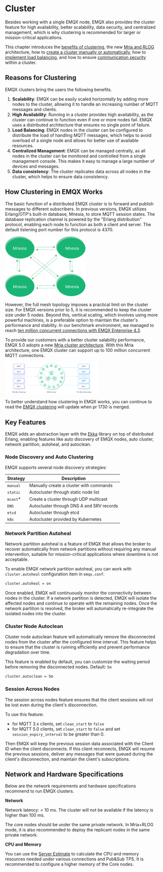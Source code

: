 # Cluster

Besides working with a single EMQX node, EMQX also provides the cluster feature for high availability, better scalability, data security, and centralized management, which is why clustering is recommended for larger or mission-critical applications.

This chapter introduces the [benefits of clustering](#reasons-for-clustering), the new [Mria and RLOG](./mria-introduction.md) architecture, how to [create a cluster manually or automatically](./create-cluster.md), how to [implement load balancing](./lb.md), and how to ensure [communication security](./security.md) within a cluster.

## Reasons for Clustering

EMQX clusters bring the users the following benefits.

1. **Scalability**: EMQX can be easily scaled horizontally by adding more nodes to the cluster, allowing it to handle an increasing number of MQTT messages and clients.
2. **High Availability**: Running in a cluster provides high availability, as the cluster can continue to function even if one or more nodes fail. EMQX uses a distributed architecture that ensures no single point of failure.
3. **Load Balancing**: EMQX nodes in the cluster can be configured to distribute the load of handling MQTT messages, which helps to avoid overload of a single node and allows for better use of available resources.
4. **Centralized Management**: EMQX can be managed centrally, as all nodes in the cluster can be monitored and controlled from a single management console. This makes it easy to manage a large number of devices and messages.
4. **Data consistency**: The cluster replicates data across all nodes in the cluster, which helps to ensure data consistency.

## How Clustering in EMQX Works

The basic function of a distributed EMQX cluster is to forward and publish messages to different subscribers. In previous versions, EMQX utilizes Erlang/OTP's built-in database, Mnesia, to store MQTT session states. The database replication channel is powered by the "Erlang distribution" protocol, enabling each node to function as both a client and server. The default listening port number for this protocol is 4370.



<img src="./assets/mnesia-cluster.png" alt="mnesia-cluster" style="zoom: 33%;" />



However, the full mesh topology imposes a practical limit on the cluster size. For EMQX versions prior to 5, it is recommended to keep the cluster size under 5 nodes. Beyond this, vertical scaling, which involves using more powerful machines, is a preferable option to maintain the cluster's performance and stability. In our benchmark environment, we managed to reach [ten million concurrent connections with EMQX Enterprise 4.3](https://www.emqx.com/en/resources/emqx-v-4-3-0-ten-million-connections-performance-test-report).

To provide our customers with a better cluster salability performance, EMQX 5.0 adopts a new [Mria cluster architecture](./mria-introduction.md). With this Mria architecture, one EMQX cluster can support up to 100 million concurrent MQTT connections.



<img src="./assets/EMQX_cluster.png" alt="EMQX_cluster" style="zoom:30%;" />



To better understand how clustering in EMQX works, you can continue to read the [EMQX clustering](../../design/clustering.md) will update when pr 1730 is merged. 

## Key Features

EMQX adds an abstraction layer with the [Ekka](https://github.com/emqx/ekka) library on top of distributed Erlang, enabling features like auto discovery of EMQX nodes, auto cluster, network partition, autoheal, and autoclean.

### Node Discovery and Auto Clustering

EMQX supports several node discovery strategies:

| Strategy | Description                             |
| -------- | --------------------------------------- |
| `manual` | Manually create a cluster with commands |
| `static` | Autocluster through static node list    |
| `mcast`* | Create a cluster through UDP multicast  |
| `DNS`    | Autocluster through DNS A and SRV records        |
| `etcd`   | Autocluster through etcd                |
| `k8s`    | Autocluster provided by Kubernetes      |

[^*]: The multicast discovery strategy has been deprecated and will be removed in future releases.

### Network Partition Autoheal

Network partition autoheal is a feature of EMQX that allows the broker to recover automatically from network partitions without requiring any manual intervention, suitable for mission-critical applications where downtime is not acceptable.

To enable EMQX network partition autoheal, you can work with `cluster.autoheal` configuration item in `emqx.conf`:

```bash
cluster.autoheal = on
```

Once enabled, EMQX will continuously monitor the connectivity between nodes in the cluster. If a network partition is detected, EMQX will isolate the affected nodes and continue to operate with the remaining nodes. Once the network partition is resolved, the broker will automatically re-integrate the isolated nodes into the cluster.

### Cluster Node Autoclean

Cluster node autoclean feature will automatically remove the disconnected nodes from the cluster after the configured time interval. This feature helps to ensure that the cluster is running efficiently and prevent performance degradation over time.

This feature is enabled by default, you can customize the waiting period before removing the disconnected nodes. Default: `5m`

```bash
cluster.autoclean = 5m
```

### Session Across Nodes

The session across nodes feature ensures that the client sessions will not be lost even during the client's disconnection. 

To use this feature:

- for MQTT 3.x clients, set `clean_start` to `false`
- for MQTT 5.0 clients, set `clean_start` to `false` and set `session_expiry_interval` to be greater than 0. 

Then EMQX will keep the previous session data associated with the Client ID when the client disconnects. If this client reconnects, EMQX will resume the previous sessions, deliver any messages that were queued during the client's disconnection, and maintain the client's subscriptions.

## Network and Hardware Specifications

Below are the network requirements and hardware specifications recommend to run EMQX clusters.

**Network**

Network latency: < 10 ms. The cluster will not be available if the latency is higher than 100 ms.

The core nodes should be under the same private network. In Mria+RLOG mode, it is also recommended to deploy the replicant nodes in the same private network.

**CPU and Memory**

You can use the [Server Estimate](https://www.emqx.com/en/server-estimate) to calculate the CPU and memory resources needed under various connections and Pub&Sub TPS. It is recommended to configure a higher memory of the Core nodes. 
